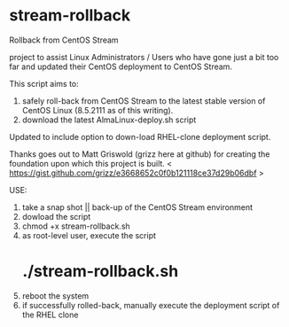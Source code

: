# stream-rollback
Rollback from CentOS Stream

project to assist Linux Administrators / Users who have gone just a bit too far and updated their CentOS deployment to CentOS Stream.  

This script aims to:
  1.  safely roll-back from CentOS Stream to the latest stable version of CentOS Linux (8.5.2111 as of this writing).
  2.  download the latest AlmaLinux-deploy.sh script

Updated to include option to down-load RHEL-clone deployment script.  

Thanks goes out to Matt Griswold (grizz here at github) for creating the foundation upon which this project is built. 
    < https://gist.github.com/grizz/e3668652c0f0b121118ce37d29b06dbf >


USE:
1.  take a snap shot || back-up of the CentOS Stream environment
2.  dowload the script
3.  chmod +x stream-rollback.sh
4.  as root-level user, execute the script
      # ./stream-rollback.sh
6.  reboot the system
5.  if successfully rolled-back, manually execute the deployment script of the RHEL clone

